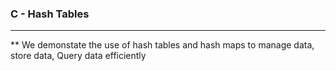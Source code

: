 ### C - Hash Tables
____________________
** We demonstate the use of hash tables and hash maps to manage data,
store data, Query data efficiently